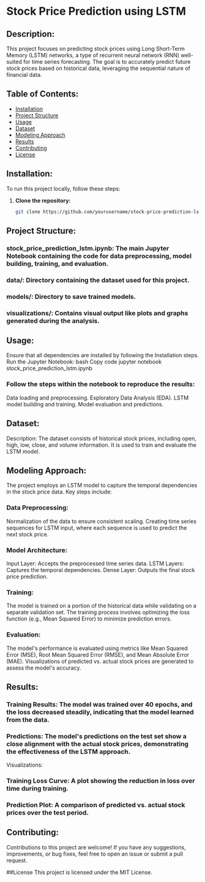# Stock Price Prediction using LSTM


## Description:


This project focuses on predicting stock prices using Long Short-Term Memory (LSTM) networks, a type of recurrent neural network (RNN) well-suited for time series forecasting. The goal is to accurately predict future stock prices based on historical data, leveraging the sequential nature of financial data.



## Table of Contents:

- [Installation](#installation)
- [Project Structure](#project-structure)
- [Usage](#usage)
- [Dataset](#dataset)
- [Modeling Approach](#modeling-approach)
- [Results](#results)
- [Contributing](#contributing)
- [License](#license)



## Installation:


To run this project locally, follow these steps:

1. **Clone the repository:**
   ```bash
   git clone https://github.com/yourusername/stock-price-prediction-lstm.git
## Project Structure:

### stock_price_prediction_lstm.ipynb: The main Jupyter Notebook containing the code for data preprocessing, model building, training, and evaluation.
### data/: Directory containing the dataset used for this project.
### models/: Directory to save trained models.
### visualizations/: Contains visual output like plots and graphs generated during the analysis.

## Usage:
Ensure that all dependencies are installed by following the Installation steps.
Run the Jupyter Notebook:
bash
Copy code
jupyter notebook stock_price_prediction_lstm.ipynb
### Follow the steps within the notebook to reproduce the results:
Data loading and preprocessing.
Exploratory Data Analysis (EDA).
LSTM model building and training.
Model evaluation and predictions.
## Dataset:
Description: The dataset consists of historical stock prices, including open, high, low, close, and volume information. 
It is used to train and evaluate the LSTM model.

## Modeling Approach:
The project employs an LSTM model to capture the temporal dependencies in the stock price data. Key steps include:

### Data Preprocessing:
Normalization of the data to ensure consistent scaling.
Creating time series sequences for LSTM input, where each sequence is used to predict the next stock price.

### Model Architecture:

Input Layer: Accepts the preprocessed time series data.
LSTM Layers: Captures the temporal dependencies.
Dense Layer: Outputs the final stock price prediction.

### Training:

The model is trained on a portion of the historical data while validating on a separate validation set.
The training process involves optimizing the loss function (e.g., Mean Squared Error) to minimize prediction errors.
### Evaluation:

The model's performance is evaluated using metrics like Mean Squared Error (MSE), Root Mean Squared Error (RMSE), and Mean Absolute Error (MAE).
Visualizations of predicted vs. actual stock prices are generated to assess the model's accuracy.
## Results:
### Training Results: The model was trained over 40 epochs, and the loss decreased steadily, indicating that the model learned from the data.
### Predictions: The model's predictions on the test set show a close alignment with the actual stock prices, demonstrating the effectiveness of the LSTM approach.
Visualizations:
### Training Loss Curve: A plot showing the reduction in loss over time during training.
### Prediction Plot: A comparison of predicted vs. actual stock prices over the test period.
## Contributing:
Contributions to this project are welcome! If you have any suggestions, improvements, or bug fixes, feel free to open an issue or submit a pull request.

##License
This project is licensed under the MIT License.
